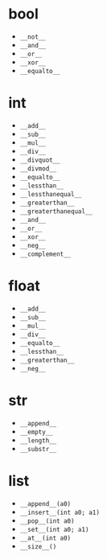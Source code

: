 # bool #
  * `__not__`
  * `__and__`
  * `__or__`
  * `__xor__`
  * `__equalto__`

# int #
  * `__add__`
  * `__sub__`
  * `__mul__`
  * `__div__`
  * `__divquot__`
  * `__divmod__`
  * `__equalto__`
  * `__lessthan__`
  * `__lessthanequal__`
  * `__greaterthan__`
  * `__greaterthanequal__`
  * `__and__`
  * `__or__`
  * `__xor__`
  * `__neg__`
  * `__complement__`

# float #
  * `__add__`
  * `__sub__`
  * `__mul__`
  * `__div__`
  * `__equalto__`
  * `__lessthan__`
  * `__greaterthan__`
  * `__neg__`

# str #
  * `__append__`
  * `__empty__`
  * `__length__`
  * `__substr__`

# list #
  * `__append__(a0)`
  * `__insert__(int a0; a1)`
  * `__pop__(int a0)`
  * `__set__(int a0; a1)`
  * `__at__(int a0)`
  * `__size__()`